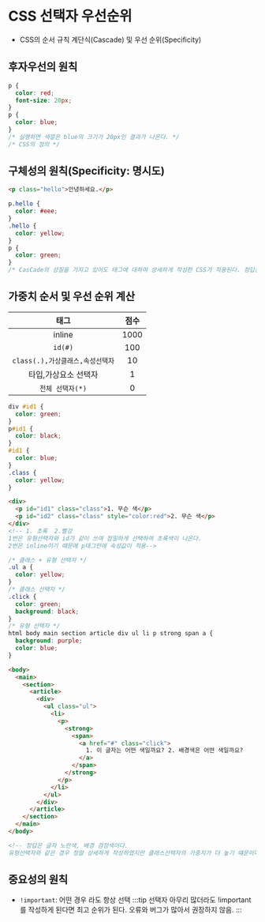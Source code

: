 # CSS 선택자 우선순위

- CSS의 순서 규칙
계단식(Cascade) 및 우선 순위(Specificity)

## 후자우선의 원칙

```css
p {
  color: red;
  font-size: 20px;
}
p {
  color: blue;
}
/* 실행하면 색깔은 blue의 크기가 20px인 결과가 나온다. */
/* CSS의 정의 */
```


## 구체성의 원칙(Specificity: 명시도)

```html
<p class="hello">안녕하세요.</p>
```

```css
p.hello {
  color: #eee;
}
.hello {
  color: yellow;
}
p {
  color: green;
}
/* CasCade의 성질을 가지고 있어도 태그에 대하여 상세하게 작성한 CSS가 적용된다. 정답은 #eee의색 글자가 출력된다. */
```

## 가중치 순서 및 우선 순위 계산

|               태그               | 점수 |
| :------------------------------: | :--: |
|              inline              | 1000 |
|             `id(#)`              | 100  |
| `class(.),가상클래스,속성선택자` |  10  |
|       타입,가상요소 선택자       |  1   |
|         `전체 선택자(*)`         |  0   |

```css
div #id1 {
  color: green;
}
p#id1 {
  color: black;
}
#id1 {
  color: blue;
}
.class {
  color: yellow;
}
```

```html
<div>
  <p id="id1" class="class">1. 무슨 색</p>
  <p id="id2" class="class" style="color:red">2. 무슨 색</p>
</div>
<!-- 1. 초록  2.빨강  
1번은 유형선택자와 id가 같이 쓰여 정밀하게 선택하여 초록색이 나온다.
2번은 inline이기 때문에 p태그안에 속성값이 적용-->
```

```css
/* 클래스 + 유형 선택자 */
.ul a {
  color: yellow;
}
/* 클래스 선택자 */
.click {
  color: green;
  background: black;
}
/* 유형 선택자 */
html body main section article div ul li p strong span a {
  background: purple;
  color: blue;
}
```

```html
<body>
  <main>
    <section>
      <article>
        <div>
          <ul class="ul">
            <li>
              <p>
                <strong>
                  <span>
                    <a href="#" class="click">
                      1. 이 글자는 어떤 색일까요? 2. 배경색은 어떤 색일까요?
                    </a>
                  </span>
                </strong>
              </p>
            </li>
          </ul>
        </div>
      </article>
    </section>
  </main>
</body>

<!-- 정답은 글자 노란색, 배경 검정색이다. 
유형선택자와 같은 경우 정말 상세하게 작성하였지만 클래스선택자의 가중치가 더 높기 떄문이다.-->
```


## 중요성의 원칙
- `!important`: 어떤 경우 라도 항상 선택 
:::tip
선택자 아무리 많더라도 !important를 작성하게 된다면 최고 순위가 된다. 오류와 버그가 많아서 권장하지 않음.
:::
